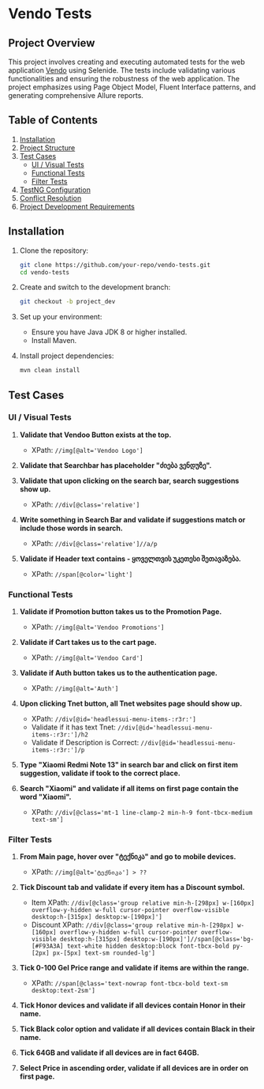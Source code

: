 # Vendo Tests

## Project Overview

This project involves creating and executing automated tests for the web application [Vendo](https://vendo.ge) using Selenide. The tests include validating various functionalities and ensuring the robustness of the web application. The project emphasizes using Page Object Model, Fluent Interface patterns, and generating comprehensive Allure reports.

## Table of Contents
1. [Installation](#installation)
2. [Project Structure](#project-structure)
3. [Test Cases](#test-cases)
   - [UI / Visual Tests](#ui--visual-tests)
   - [Functional Tests](#functional-tests)
   - [Filter Tests](#filter-tests)
4. [TestNG Configuration](#testng-configuration)
5. [Conflict Resolution](#conflict-resolution)
6. [Project Development Requirements](#project-development-requirements)
## Installation

1. Clone the repository:
    ```sh
    git clone https://github.com/your-repo/vendo-tests.git
    cd vendo-tests
    ```

2. Create and switch to the development branch:
    ```sh
    git checkout -b project_dev
    ```

3. Set up your environment:
    - Ensure you have Java JDK 8 or higher installed.
    - Install Maven.

4. Install project dependencies:
    ```sh
    mvn clean install
    ```

## Test Cases

### UI / Visual Tests

1. **Validate that Vendoo Button exists at the top.**
   - XPath: `//img[@alt='Vendoo Logo']`

2. **Validate that Searchbar has placeholder "ძიება ვენდუზე".**

3. **Validate that upon clicking on the search bar, search suggestions show up.**
   - XPath: `//div[@class='relative']`

4. **Write something in Search Bar and validate if suggestions match or include those words in search.**
   - XPath: `//div[@class='relative']//a/p`

5. **Validate if Header text contains - ყოველთვის უკეთესი შეთავაზება.**
   - XPath: `//span[@color='light']`

### Functional Tests

1. **Validate if Promotion button takes us to the Promotion Page.**
   - XPath: `//img[@alt='Vendoo Promotions']`

2. **Validate if Cart takes us to the cart page.**
   - XPath: `//img[@alt='Vendoo Card']`

3. **Validate if Auth button takes us to the authentication page.**
   - XPath: `//img[@alt='Auth']`

4. **Upon clicking Tnet button, all Tnet websites page should show up.**
   - XPath: `//div[@id='headlessui-menu-items-:r3r:']`
   - Validate if it has text Tnet: `//div[@id='headlessui-menu-items-:r3r:']/h2`
   - Validate if Description is Correct: `//div[@id='headlessui-menu-items-:r3r:']/p`

5. **Type "Xiaomi Redmi Note 13" in search bar and click on first item suggestion, validate if took to the correct place.**

6. **Search "Xiaomi" and validate if all items on first page contain the word "Xiaomi".**
   - XPath: `//div[@class='mt-1 line-clamp-2 min-h-9 font-tbcx-medium text-sm']`

### Filter Tests

1. **From Main page, hover over "ტექნიკა" and go to mobile devices.**
   - XPath: `//img[@alt='ტექნიკა'] > ??`

2. **Tick Discount tab and validate if every item has a Discount symbol.**
   - Item XPath: `//div[@class='group relative min-h-[298px] w-[160px] overflow-y-hidden w-full cursor-pointer overflow-visible desktop:h-[315px] desktop:w-[190px]']`
   - Discount XPath: `//div[@class='group relative min-h-[298px] w-[160px] overflow-y-hidden w-full cursor-pointer overflow-visible desktop:h-[315px] desktop:w-[190px]']//span[@class='bg-[#F93A3A] text-white hidden desktop:block font-tbcx-bold py-[2px] px-[5px] text-sm rounded-lg']`

3. **Tick 0-100 Gel Price range and validate if items are within the range.**
   - XPath: `//span[@class='text-nowrap font-tbcx-bold text-sm desktop:text-2sm']`

4. **Tick Honor devices and validate if all devices contain Honor in their name.**

5. **Tick Black color option and validate if all devices contain Black in their name.**

6. **Tick 64GB and validate if all devices are in fact 64GB.**

7. **Select Price in ascending order, validate if all devices are in order on first page.**
